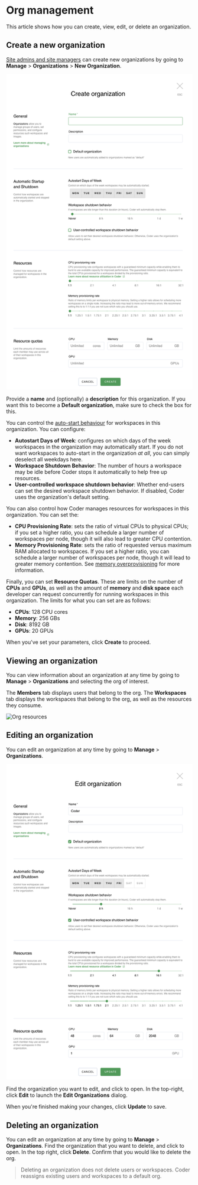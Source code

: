 # Org management

This article shows how you can create, view, edit, or delete an organization.

## Create a new organization

[Site admins and site managers](../access-control/user-roles.md) can create new
organizations by going to **Manage** > **Organizations** > **New Organization**.

![Create a new organization dialog](../../assets/admin/create-an-org.png)

Provide a **name** and (optionally) a **description** for this organization. If
you want this to become a **Default organization**, make sure to check the box
for this.

You can control the
[auto-start behaviour](../../workspaces/lifecycle.md#auto-start) for workspaces
in this organization. You can configure:

- **Autostart Days of Week**: configures on which days of the week workspaces in
  the organization may automatically start. If you do not want workspaces to
  auto-start in the organization _at all_, you can simply deselect all weekdays
  here.
- **Workspace Shutdown Behavior**: The number of hours a workspace may be idle
  before Coder stops it automatically to help free up resources.
- **User-controlled workspace shutdown behavior**: Whether end-users can set the
  desired workspace shutdown behavior. If disabled, Coder uses the
  organization's default setting.

You can also control how Coder manages resources for workspaces in this
organization. You can set the:

- **CPU Provisioning Rate**: sets the ratio of virtual CPUs to physical CPUs; if
  you set a higher ratio, you can schedule a larger number of workspaces per
  node, though it will also lead to greater CPU contention.
- **Memory Provisioning Rate**: sets the ratio of requested versus maximum RAM
  allocated to workspaces. If you set a higher ratio, you can schedule a larger
  number of workspaces per node, though it will lead to greater memory
  contention. See
  [memory overprovisioning](../workspace-management/memory-overprovisioning.md)
  for more information.

Finally, you can set **Resource Quotas**. These are limits on the number of
**CPUs** and **GPUs**, as well as the amount of **memory** and **disk space**
each developer can request concurrently for running workspaces in this
organization. The limits for what you can set are as follows:

- **CPUs**: 128 CPU cores
- **Memory**: 256 GBs
- **Disk**: 8192 GB
- **GPUs**: 20 GPUs

When you've set your parameters, click **Create** to proceed.

## Viewing an organization

You can view information about an organization at any time by going to
**Manage** > **Organizations** and selecting the org of interest.

The **Members** tab displays users that belong to the org. The **Workspaces**
tab displays the workspaces that belong to the org, as well as the resources
they consume.

![Org resources](../../assets/admin/org-resources.png)

## Editing an organization

You can edit an organization at any time by going to **Manage** >
**Organizations**.

![Edit an organization dialog](../../assets/admin/edit-an-org.png)

Find the organization you want to edit, and click to open. In the top-right,
click **Edit** to launch the **Edit Organizations** dialog.

When you're finished making your changes, click **Update** to save.

## Deleting an organization

You can edit an organization at any time by going to **Manage** >
**Organizations**. Find the organization that you want to delete, and click to
open. In the top right, click **Delete**. Confirm that you would like to delete
the org.

> Deleting an organization does not delete users or workspaces. Coder reassigns
> existing users and workspaces to a default org.
